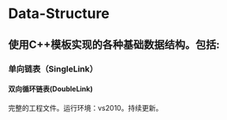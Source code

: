 # Data-Structure
## 使用C++模板实现的各种基础数据结构。包括:
### 单向链表（SingleLink）
#### 双向循环链表(DoubleLink)
完整的工程文件。运行环境：vs2010。持续更新。
